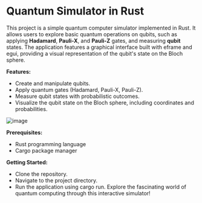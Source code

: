 
# **Quantum Simulator in Rust**
This project is a simple quantum computer simulator implemented in Rust. It allows users to explore basic quantum operations on qubits, such as applying **Hadamard**, **Pauli-X**, and **Pauli-Z** gates, and measuring **qubit** states. The application features a graphical interface built with eframe and egui, providing a visual representation of the qubit's state on the Bloch sphere.

**Features:**
- Create and manipulate qubits.
- Apply quantum gates (Hadamard, Pauli-X, Pauli-Z).
- Measure qubit states with probabilistic outcomes.
- Visualize the qubit state on the Bloch sphere, including coordinates and probabilities.
  

![image](https://github.com/user-attachments/assets/54b65b21-4659-45f0-b02e-53dcc587fef6)


**Prerequisites:**
- Rust programming language
- Cargo package manager
  
**Getting Started:**
- Clone the repository.
- Navigate to the project directory.
- Run the application using cargo run.
Explore the fascinating world of quantum computing through this interactive simulator!
